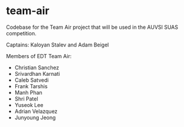 # team-air

Codebase for the Team Air project that will be used in the AUVSI SUAS competition.

Captains: Kaloyan Stalev and Adam Beigel

Members of EDT Team Air:
- Christian Sanchez
- Srivardhan Karnati
- Caleb Satvedi
- Frank Tarshis
- Manh Phan
- Shri Patel
- Yuseok Lee
- Adrian Velazquez
- Junyoung Jeong

